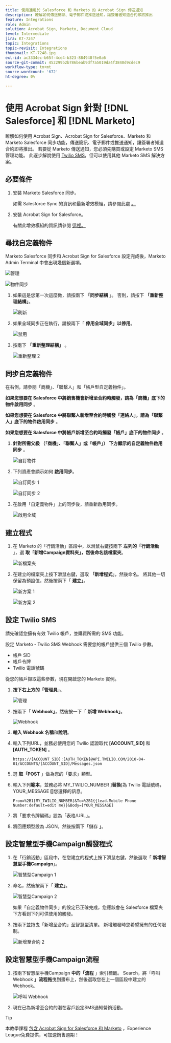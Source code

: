 ```yaml
---
title: 使用適用於 Salesforce 和 Marketo 的 Acrobat Sign 傳送通知
description: 瞭解如何傳送簡訊、電子郵件或推送通知，讓簽署者知道合約即將推出
feature: Integrations
role: Admin
solution: Acrobat Sign, Marketo, Document Cloud
level: Intermediate
jira: KT-7247
topic: Integrations
topic-revisit: Integrations
thumbnail: KT-7248.jpg
exl-id: ac3334ec-b65f-4ce4-b323-884948f5e0a6
source-git-commit: 452299b2b786beab9df7a5019da4f3840d9cdec9
workflow-type: tm+mt
source-wordcount: '672'
ht-degree: 0%

---
```


# 使用 Acrobat Sign 針對 [!DNL Salesforce] 和 [!DNL Marketo]

瞭解如何使用 Acrobat Sign、Acrobat Sign for Salesforce、Marketo 和 Marketo Salesforce 同步功能，傳送簡訊、電子郵件或推送通知，讓簽署者知道合約即將推出。 若要從 Marketo 傳送通知，您必須先購買或設定 Marketo SMS 管理功能。 此逐步解說使用 [Twilio SMS](https://launchpoint.marketo.com/twilio/twilio-sms-for-marketo/)，但可以使用其他 Marketo SMS 解決方案。

## 必要條件

1. 安裝 Marketo Salesforce 同步。

   如需 Salesforce Sync 的資訊和最新增效模組，請參閱此處 [。](https://experienceleague.adobe.com/docs/marketo/using/product-docs/crm-sync/salesforce-sync/understanding-the-salesforce-sync.html)

1. 安裝 Acrobat Sign for Salesforce。

   有關此增效模組的資訊請參閱 [這裡。](https://helpx.adobe.com/ca/sign/using/salesforce-integration-installation-guide.html)

## 尋找自定義物件

Marketo Salesforce 同步和 Acrobat Sign for Salesforce 設定完成後，Marketo Admin Terminal 中會出現幾個新選項。

![管理](assets/adminTab.png)

![物件同步](assets/salesforceAdmin.png)

1. 如果這是您第一次這麼做，請按兩下 **「同步結構** 」。 否則，請按下 **「重新整理結構」**。

   ![刷新](assets/refreshSchema1.png)

1. 如果全域同步正在執行，請按兩下「 **停用全域同步」以停用**。

   ![禁用](assets/disableGlobal.png)

1. 按兩下 **「重新整理結構」** 。

   ![重新整理 2](assets/refreshSchema2.png)

## 同步自定義物件

在右側，請參閱「商機」、「聯繫人」和「帳戶型自定義物件」。

**如果您想要在 Salesforce 中將銷售機會新增至合約時觸發，請為「商機」底下的物件啟用同步** 。

**如果您想要在 Salesforce 中將聯繫人新增至合約時觸發「連絡人」，請為「聯繫人」底下的物件啟用同步** 。

**如果您想要在 Salesforce 中將帳戶新增至合約時觸發「帳戶」底下的物件同步** 。

1. **針對所需父級 （「商機」、「聯繫人」或「帳戶」） 下方顯示的自定義物件啟用同步** 。

   ![自訂物件](assets/customObjects.png)

1. 下列資產會顯示如何 **啟用同步**。

   ![自訂同步 1](assets/customObjectSync1.png)

   ![自訂同步 2](assets/customObjectSync2.png)

1. 在啟用「自定義物件」上的同步後，請重新啟用同步。

   ![啟用全域](assets/enableGlobal.png)

## 建立程式

1. 在 Marketo 的「行銷活動」區段中，以滑鼠右鍵按兩下 **左列的「行銷活動** 」，選 **取「新增Campaign資料夾」，然後命名該檔案夾**。

   ![新檔案夾](assets/newFolder.png)

1. 在建立的檔案夾上按下滑鼠右鍵，選取 **「新增程式**」，然後命名。 將其他一切保留為預設值，然後按兩下「 **建立」**。

   ![新方案 1](assets/newProgram1.png)

   ![新方案 2](assets/newProgram2.png)

## 設定 Twilio SMS

請先確認您擁有有效 Twilio 帳戶，並購買所需的 SMS 功能。

設定 Marketo - Twilio SMS Webhook 需要您的帳戶提供三個 Twilio 參數。

- 帳戶 SID
- 帳戶令牌
- Twilio 電話號碼

從您的帳戶擷取這些參數，現在開啟您的 Marketo 實例。

1. **按下右上方的「管理員**」。

   ![管理](assets/adminTab.png)

1. 按兩下「 **Webhook」**，然後按一下「 **新增 Webhook」**。

   ![Webhook](assets/webhooks.png)

1. **輸入 Webhook 名稱**&#x200B;和&#x200B;**說明**。

1. 輸入下列URL，並務必使用您的 Twilio 認證取代 **[ACCOUNT_SID]** 和 **[AUTH_TOKEN]** 。

   ```
   https://[ACCOUNT_SID]:[AUTH_TOKEN]@API.TWILIO.COM/2010-04-01/ACCOUNTS/[ACCOUNT_SID]/Messages.json
   ```

1. 選 **取「POST** 」做為您的「要求」類型。

1. 輸入下列&#x200B;**範本**，並務必將 MY_TWILIO_NUMBER ]**替換**[&#x200B;為 Twilio 電話號碼，YOUR_MESSAGE **[]**&#x200B;您選擇的訊息。

   ```
   From=%2B1[MY_TWILIO_NUMBER]&To=%2B1{{lead.Mobile Phone Number:default=edit me}}&Body=[YOUR_MESSAGE]
   ```

1. 將「要求令牌編碼」設為「表格/URL」。

1. 將回應類型設為 JSON，然後按兩下「儲存 **」**。

## 設定智慧型手機Campaign觸發程式

1. 在「行銷活動」區段中，在您建立的程式上按下滑鼠右鍵，然後選取「 **新增智慧型手機Campaign**」。

   ![智慧型Campaign 1](assets/smartCampaign1.png)

1. 命名，然後按兩下「 **建立」**。

   ![智慧型Campaign 2](assets/smartCampaign3.png)

   如果「自定義物件同步」的設定已正確完成，您應該會在 Salesforce 檔案夾下方看到下列可供使用的觸發。

1. 按兩下並拖曳「新增至合約」至智慧型清單。 新增觸發時您希望擁有的任何限制。

   ![新增至合約 2](assets/addedToAgreement2.png)

## 設定智慧型手機Campaign流程

1. 按兩下智慧型手機Campaign **中的「流程** 」索引標籤。 Search，將「呼叫 Webhook **」流程拖**&#x200B;曳到畫布上，然後選取您在上一個區段中建立的 Webhook。

   ![呼叫 Webhook](assets/callWebhook.png)

1. 現在已為新增至合約的潛在客戶設定SMS通知營銷活動。

>[!TIP]
>
>本教學課程 [包含 Acrobat Sign for Salesforce 和 Marketo](https://experienceleague.adobe.com/?recommended=Sign-U-1-2021.1) ，Experience League免費提供，可加速銷售週期！
